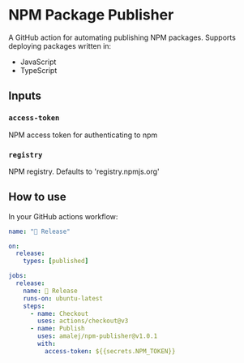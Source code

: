 # NPM Package Publisher

A GitHub action for automating publishing NPM packages.
Supports deploying packages written in:

- JavaScript
- TypeScript

## Inputs

### `access-token`

NPM access token for authenticating to npm

### `registry`

NPM registry. Defaults to 'registry.npmjs.org'

## How to use

In your GitHub actions workflow:

```yml
name: "🚀 Release"

on:
  release:
    types: [published]

jobs:
  release:
    name: 🚀 Release
    runs-on: ubuntu-latest
    steps:
      - name: Checkout
        uses: actions/checkout@v3
      - name: Publish
        uses: amalej/npm-publisher@v1.0.1
        with:
          access-token: ${{secrets.NPM_TOKEN}}
```
